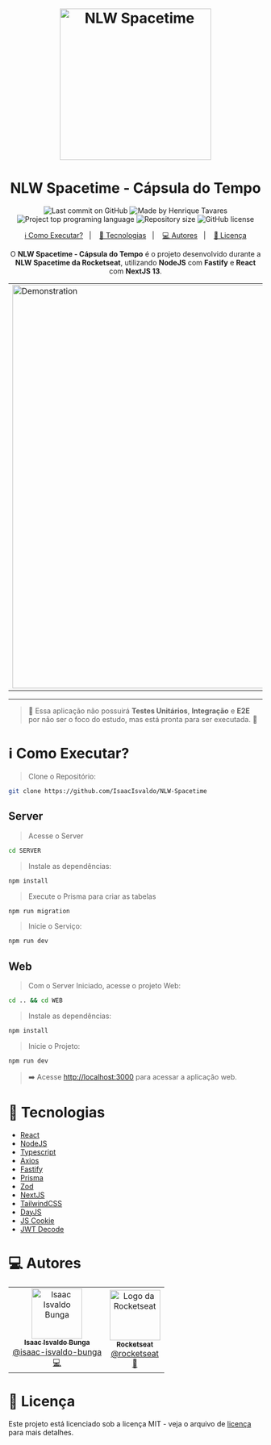 <h1 align="center">
   <img src="https://raw.githubusercontent.com/tavareshenrique/nlw-spacetime/main/web/src/app/icon.png" alt="NLW Spacetime" width="300"/>
</h1>
<h1 align="center">
   NLW Spacetime - Cápsula do Tempo
</h1>

<p align="center">
  <img alt="Last commit on GitHub" src="https://img.shields.io/github/last-commit/tavareshenrique/nlw-spacetime?color=6c4ad0">
  <img alt="Made by Henrique Tavares" src="https://img.shields.io/badge/made%20by-Henrique Tavares-%20?color=6c4ad0">
  <img alt="Project top programing language" src="https://img.shields.io/github/languages/top/tavareshenrique/nlw-spacetime?color=6c4ad0">
  <img alt="Repository size" src="https://img.shields.io/github/repo-size/tavareshenrique/nlw-spacetime?color=6c4ad0">
  <img alt="GitHub license" src="https://img.shields.io/github/license/tavareshenrique/nlw-spacetime?color=6c4ad0">
</p>

<p align="center">
  <a href="#information_source-como-executar">ℹ️ Como Executar?</a>&nbsp;&nbsp;&nbsp;|&nbsp;&nbsp;&nbsp;
  <a href="#rocket-tecnologias">🚀 Tecnologias</a>&nbsp;&nbsp;&nbsp;|&nbsp;&nbsp;&nbsp;
  <a href="#computer-autores">💻 Autores</a>&nbsp;&nbsp;&nbsp;|&nbsp;&nbsp;&nbsp;
  <a href="#memo-licença">📝 Licença</a>
</p>

<p align="center">
  O <b>NLW Spacetime - Cápsula do Tempo</b> é o projeto desenvolvido durante a <b>NLW Spacetime da Rocketseat</b>, utilizando <b>NodeJS</b> com <b>Fastify</b> e <b>React</b> com <b>NextJS 13</b>.
</p>

<p align="center">
  <table>
    <tr>
      <td>
        <img alt="Demonstration" src="https://github.com/tavareshenrique/nlw-spacetime/blob/main/previews/NLW-Spacetime.gif?raw=true" width="800px" />
      </td>
    </tr>
  </table>
</p>

---

> 🧪 Essa aplicação não possuirá **Testes Unitários**, **Integração** e **E2E** por não ser o foco do estudo, mas está pronta para ser executada. 🧪

# :information_source: Como Executar?

> Clone o Repositório:

```bash
git clone https://github.com/IsaacIsvaldo/NLW-Spacetime
```

## Server

> Acesse o Server

```bash
cd SERVER
```

> Instale as dependências:

```bash
npm install
```


> Execute o Prisma para criar as tabelas

```bash
npm run migration
```

> Inicie o Serviço:

```bash
npm run dev
```

## Web

> Com o Server Iniciado, acesse o projeto Web:

```bash
cd .. && cd WEB
```

> Instale as dependências:

```bash
npm install
```



> Inicie o Projeto:

```bash
npm run dev
```

> ➡️ Acesse [http://localhost:3000](http://localhost:3000) para acessar a aplicação web.


# :rocket: Tecnologias

- [React](https://reactjs.org/)
- [NodeJS](https://nodejs.org/en/)
- [Typescript](https://www.typescriptlang.org/)
- [Axios](https://axios-http.com/ptbr/docs/intro)
- [Fastify](https://www.fastify.io/)
- [Prisma](https://www.prisma.io/)
- [Zod](https://zod.dev/)
- [NextJS](https://nextjs.org/)
- [TailwindCSS](https://tailwindcss.com/)
- [DayJS](https://day.js.org/)
- [JS Cookie](https://github.com/js-cookie/js-cookie)
- [JWT Decode](https://github.com/auth0/jwt-decode#readme)

# :computer: Autores

<table>
  <tr>
    <td align="center">
      <a href="https://github.com/IsaacIsvaldo/">
        <img src="https://avatars.githubusercontent.com/u/91834847?v=4" width="100px;" alt="Isaac Isvaldo Bunga"/>
        <br />
        <sub>
          <b>Isaac Isvaldo Bunga</b>
        </sub>
       </a>
       <br />
       <a href="https://www.linkedin.com/in/isaac-isvaldo-bunga/" title="Linkedin">@isaac-isvaldo-bunga</a>
       <br />
       <a href="https://github.com/IsaacIsvaldo/NLW-Spacetime" title="Code">💻</a>
    </td>
    <td align="center">
      <a href="http://github.com/rocketseat/">
        <img src="https://www.figma.com/file/JqajmuyaDPSQQZmmFkPyZy/C%C3%A1psula-do-tempo-%E2%80%A2-Trilha-Ignite-(Community)?type=design&node-id=0-1&mode=design&t=aBpe63tcZ2jAUQ6E-0" width="100px;" alt="Logo da Rocketseat"/>
        <br />
        <sub>
          <b>Rocketseat</b>
        </sub>
       </a>
       <br />
       <a href="http://github.com/rocketseat/" title="Linkedin">@rocketseat</a>
       <br />
       <a href="https://github.com/tavareshenrique/go-barber-web-ts/commits?author=tavareshenrique" title="Education Platform">🚀</a>
    </td>
  </tr>
</table>

# :memo: Licença

Este projeto está licenciado sob a licença MIT - veja o arquivo de [licença](./LICENSE) para mais detalhes.
